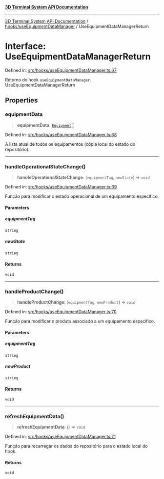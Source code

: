 [**3D Terminal System API Documentation**](../../../README.md)

***

[3D Terminal System API Documentation](../../../README.md) / [hooks/useEquipmentDataManager](../README.md) / UseEquipmentDataManagerReturn

# Interface: UseEquipmentDataManagerReturn

Defined in: [src/hooks/useEquipmentDataManager.ts:67](https://github.com/Dicommunitas/ThreeJS_Terminal_3D/blob/824631c882bd29351bc730ad23d22c22cce24127/src/hooks/useEquipmentDataManager.ts#L67)

Retorno do hook `useEquipmentDataManager`.
 UseEquipmentDataManagerReturn

## Properties

### equipmentData

> **equipmentData**: [`Equipment`](../../../lib/types/interfaces/Equipment.md)[]

Defined in: [src/hooks/useEquipmentDataManager.ts:68](https://github.com/Dicommunitas/ThreeJS_Terminal_3D/blob/824631c882bd29351bc730ad23d22c22cce24127/src/hooks/useEquipmentDataManager.ts#L68)

A lista atual de todos os equipamentos (cópia local do estado do repositório).

***

### handleOperationalStateChange()

> **handleOperationalStateChange**: (`equipmentTag`, `newState`) => `void`

Defined in: [src/hooks/useEquipmentDataManager.ts:69](https://github.com/Dicommunitas/ThreeJS_Terminal_3D/blob/824631c882bd29351bc730ad23d22c22cce24127/src/hooks/useEquipmentDataManager.ts#L69)

Função para modificar
                                                                                            o estado operacional
                                                                                            de um equipamento específico.

#### Parameters

##### equipmentTag

`string`

##### newState

`string`

#### Returns

`void`

***

### handleProductChange()

> **handleProductChange**: (`equipmentTag`, `newProduct`) => `void`

Defined in: [src/hooks/useEquipmentDataManager.ts:70](https://github.com/Dicommunitas/ThreeJS_Terminal_3D/blob/824631c882bd29351bc730ad23d22c22cce24127/src/hooks/useEquipmentDataManager.ts#L70)

Função para modificar o produto
                                                                                     associado a um equipamento específico.

#### Parameters

##### equipmentTag

`string`

##### newProduct

`string`

#### Returns

`void`

***

### refreshEquipmentData()

> **refreshEquipmentData**: () => `void`

Defined in: [src/hooks/useEquipmentDataManager.ts:71](https://github.com/Dicommunitas/ThreeJS_Terminal_3D/blob/824631c882bd29351bc730ad23d22c22cce24127/src/hooks/useEquipmentDataManager.ts#L71)

Função para recarregar os dados do repositório para o estado local do hook.

#### Returns

`void`
